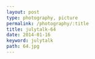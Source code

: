 ```yaml
---
layout: post
type: photography, picture
permalink: /photography/:title
title: julytalk-64
date: 2014-01-16
keyword: julytalk
path: 64.jpg
---
```



